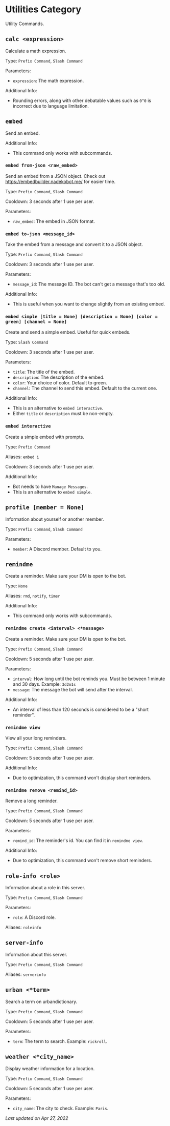 # Utilities Category

Utility Commands.

## `calc <expression>`

Calculate a math expression.

Type: `Prefix Command`, `Slash Command`

Parameters:

- `expression`: The math expression.

Additional Info:

- Rounding errors, along with other debatable values such as `0^0` is incorrect due to language limitation.

## `embed`

Send an embed.

Additional Info:

- This command only works with subcommands.

### `embed from-json <raw_embed>`

Send an embed from a JSON object. Check out https://embedbuilder.nadekobot.me/ for easier time.

Type: `Prefix Command`, `Slash Command`

Cooldown: 3 seconds after 1 use per user.

Parameters:

- `raw_embed`: The embed in JSON format.

### `embed to-json <message_id>`

Take the embed from a message and convert it to a JSON object.

Type: `Prefix Command`, `Slash Command`

Cooldown: 3 seconds after 1 use per user.

Parameters:

- `message_id`: The message ID. The bot can't get a message that's too old.

Additional Info:

- This is useful when you want to change slightly from an existing embed.

### `embed simple [title = None] [description = None] [color = green] [channel = None]`

Create and send a simple embed. Useful for quick embeds.

Type: `Slash Command`

Cooldown: 3 seconds after 1 use per user.

Parameters:

- `title`: The title of the embed.
- `description`: The description of the embed.
- `color`: Your choice of color. Default to green.
- `channel`: The channel to send this embed. Default to the current one.

Additional Info:

- This is an alternative to `embed interactive`.
- Either `title` or `description` must be non-empty.

### `embed interactive`

Create a simple embed with prompts.

Type: `Prefix Command`

Aliases: `embed i`

Cooldown: 3 seconds after 1 use per user.

Additional Info:

- Bot needs to have `Manage Messages`.
- This is an alternative to `embed simple`.

## `profile [member = None]`

Information about yourself or another member.

Type: `Prefix Command`, `Slash Command`

Parameters:

- `member`: A Discord member. Default to you.

## `remindme`

Create a reminder. Make sure your DM is open to the bot.

Type: `None`

Aliases: `rmd`, `notify`, `timer`

Additional Info:

- This command only works with subcommands.

### `remindme create <interval> <*message>`

Create a reminder. Make sure your DM is open to the bot.

Type: `Prefix Command`, `Slash Command`

Cooldown: 5 seconds after 1 use per user.

Parameters:

- `interval`: How long until the bot reminds you. Must be between 1 minute and 30 days. Example: `3d2m1s`
- `message`: The message the bot will send after the interval.

Additional Info:

- An interval of less than 120 seconds is considered to be a "short reminder".

### `remindme view`

View all your long reminders.

Type: `Prefix Command`, `Slash Command`

Cooldown: 5 seconds after 1 use per user.

Additional Info:

- Due to optimization, this command won't display short reminders.

### `remindme remove <remind_id>`

Remove a long reminder.

Type: `Prefix Command`, `Slash Command`

Cooldown: 5 seconds after 1 use per user.

Parameters:

- `remind_id`: The reminder's id. You can find it in `remindme view`.

Additional Info:

- Due to optimization, this command won't remove short reminders.

## `role-info <role>`

Information about a role in this server.

Type: `Prefix Command`, `Slash Command`

Parameters:

- `role`: A Discord role.

Aliases: `roleinfo`

## `server-info`

Information about this server.

Type: `Prefix Command`, `Slash Command`

Aliases: `serverinfo`

## `urban <*term>`

Search a term on urbandictionary.

Type: `Prefix Command`, `Slash Command`

Cooldown: 5 seconds after 1 use per user.

Parameters:

- `term`: The term to search. Example: `rickroll`.

## `weather <*city_name>`

Display weather information for a location.

Type: `Prefix Command`, `Slash Command`

Cooldown: 5 seconds after 1 use per user.

Parameters:

- `city_name`: The city to check. Example: `Paris`.

*Last updated on Apr 27, 2022*
